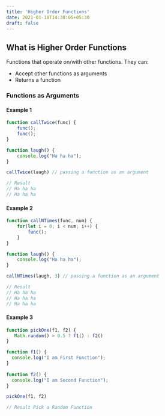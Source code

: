 ```yaml
---
title: 'Higher Order Functions'
date: 2021-01-10T14:38:05+05:30
draft: false
---
```


## What is Higher Order Functions

Functions that operate on/with other functions. They can:

- Accept other functions as arguments
- Returns a function

### Functions as Arguments

#### Example 1

```javascript
function callTwice(func) {
	func();
	func();
}

function laugh() {
	console.log("Ha ha ha");
}

callTwice(laugh) // passing a function as an argument

// Result
// Ha ha ha 
// Ha ha ha
```
#### Example 2

```javascript
function callNTimes(func, num) {
	for(let i = 0; i < num; i++) {
		func();
	}
}

function laugh() {
	console.log("Ha ha ha");
}

callNTimes(laugh, 3) // passing a function as an argument

// Result
// Ha ha ha 
// Ha ha ha
// Ha ha ha
```

#### Example 3

```javascript
function pickOne(f1, f2) {
   Math.random() > 0.5 ? f1() : f2()
}

function f1() {
  console.log("I am First Function");
}
  
function f2() {
  console.log("I am Second Function");
}

pickOne(f1, f2) 

// Result Pick a Random Function
```